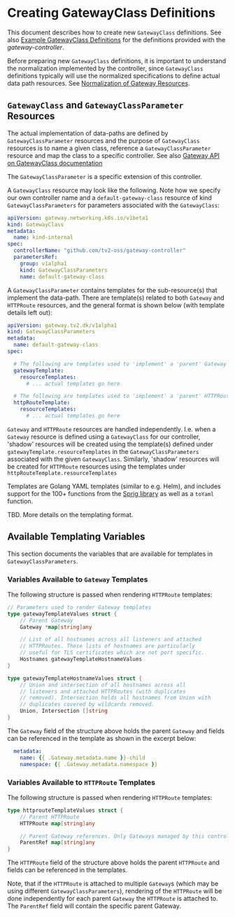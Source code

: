 # Creating GatewayClass Definitions

This document describes how to create new `GatewayClass`
definitions. See also [Example GatewayClass
Definitions](example-gatewayclasses.md) for the definitions provided
with the *gateway-controller*.

Before preparing new `GatewayClass` definitions, it is important to
understand the normalization implemented by the controller, since
`GatewayClass` definitions typically will use the normalized
specifications to define actual data path resources. See
[Normalization of Gateway Resources](normalization.md).

## `GatewayClass` and `GatewayClassParameter` Resources

The actual implementation of data-paths are defined by
`GatewayClassParameter` resources and the purpose of `GatewayClass`
resources is to name a given class, reference a
`GatewayClassParameter` resource and map the class to a specific
controller. See also [Gateway API on GatewayClass
documentation](https://gateway-api.sigs.k8s.io/references/spec/#gateway.networking.k8s.io/v1beta1.GatewayClass)

The `GatewayClassParameter` is a specific extension of this
controller.

A `GatewayClass` resource may look like the following. Note how we
specify our own controller name and a `default-gateway-class` resource
of kind `GatewayClassParameters` for parameters associated with the
`GatewayClass`:

```yaml
apiVersion: gateway.networking.k8s.io/v1beta1
kind: GatewayClass
metadata:
  name: kind-internal
spec:
  controllerName: "github.com/tv2-oss/gateway-controller"
  parametersRef:
    group: v1alpha1
    kind: GatewayClassParameters
    name: default-gateway-class
```

A `GatewayClassParameter` contains templates for the sub-resource(s)
that implement the data-path. There are template(s) related to both
`Gateway` and `HTTPRoute` resources, and the general format is shown
below (with template details left out):

```yaml
apiVersion: gateway.tv2.dk/v1alpha1
kind: GatewayClassParameters
metadata:
  name: default-gateway-class
spec:

  # The following are templates used to 'implement' a 'parent' Gateway
  gatewayTemplate:
    resourceTemplates:
      # ... actual templates go here

  # The following are templates used to 'implement' a 'parent' HTTPRoute
  httpRouteTemplate:
    resourceTemplates:
      # ... actual templates go here
```

`Gateway` and `HTTPRoute` resources are handled independently.
I.e. when a `Gateway` resource is defined using a `GatewayClass` for
our controller, 'shadow' resources will be created using the
template(s) defined under `gatewayTemplate.resourceTemplates` in the
`GatewayClassParameters` associated with the given
`GatewayClass`. Similarly, 'shadow' resources will be created for
`HTTPRoute` resources using the templates under
`httpRouteTemplate.resourceTemplates`

Templates are Golang YAML templates (similar to e.g. Helm), and
includes support for the 100+ functions from the [Sprig
library](http://masterminds.github.io/sprig) as well as a `toYaml`
function.

TBD. More details on the templating format.


## Available Templating Variables

This section documents the variables that are available for templates
in `GatewayClassParameters`.

### Variables Available to `Gateway` Templates

The following structure is passed when rendering `HTTPRoute` templates:

```go
// Parameters used to render Gateway templates
type gatewayTemplateValues struct {
	// Parent Gateway
	Gateway *map[string]any

	// List of all hostnames across all listeners and attached
	// HTTPRoutes. These lists of hostnames are particularly
	// useful for TLS certificates which are not port specific.
	Hostnames gatewayTemplateHostnameValues
}

type gatewayTemplateHostnameValues struct {
	// Union and intersection of all hostnames across all
	// listeners and attached HTTPRoutes (with duplicates
	// removed). Intersection holds all hostnames from Union with
	// duplicates covered by wildcards removed.
	Union, Intersection []string
}
```

The `Gateway` field of the structure above holds the parent `Gateway`
and fields can be referenced in the template as shown in the excerpt
below:

```yaml
  metadata:
    name: {{ .Gateway.metadata.name }}-child
    namespace: {{ .Gateway.metadata.namespace }}
```

### Variables Available to `HTTPRoute` Templates

The following structure is passed when rendering `HTTPRoute` templates:

```go
type httprouteTemplateValues struct {
	// Parent HTTPRoute
	HTTPRoute map[string]any

	// Parent Gateway references. Only Gateways managed by this controller by will be included
	ParentRef map[string]any
}
```

The `HTTPRoute` field of the structure above holds the parent
`HTTPRoute` and fields can be referenced in the templates.

Note, that if the `HTTPRoute` is attached to multiple `Gateway`s
(which may be using different `GatewayClassParameters`), rendering of
the `HTTPRoute` will be done independently for each parent `Gateway`
the `HTTPRoute` is attached to. The `ParentRef` field will contain the
specific parent Gateway.
